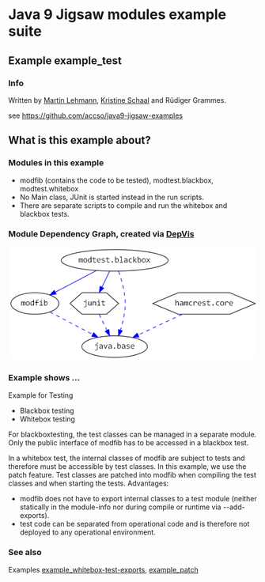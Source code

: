 ﻿# Java 9 Jigsaw modules example suite
## Example example_test

### Info
Written by [Martin Lehmann](https://github.com/MartinLehmann1971), [Kristine Schaal](https://github.com/kristines) and Rüdiger Grammes.

see https://github.com/accso/java9-jigsaw-examples

## What is this example about?

### Modules in this example
* modfib (contains the code to be tested), modtest.blackbox, modtest.whitebox
* No Main class, JUnit is started instead in the run scripts.
* There are separate scripts to compile and run the whitebox and blackbox tests.

### Module Dependency Graph, created via [DepVis](https://github.com/accso/java9-jigsaw-depvis)
![Example's Module Dependency Graph](moduledependencies.png)

### Example shows ...
Example for Testing
- Blackbox testing
- Whitebox testing

For blackboxtesting, the test classes can be managed in a separate module. Only the public interface of modfib has to be accessed in a blackbox test.

In a whitebox test, the internal classes of modfib are subject to tests and therefore must be accessible by test classes. In this example, we use the patch feature. 
Test classes are patched into modfib when compiling the test classes and when starting the tests.
Advantages:
* modfib does not have to export internal classes to a test module (neither statically in the module-info nor during compile or runtime via --add-exports).
* test code can be separated from operational code and is therefore not  deployed to any operational environment.

### See also 
Examples [example_whitebox-test-exports](../example_whitebox-test-exports), [example_patch](../example_patch)
